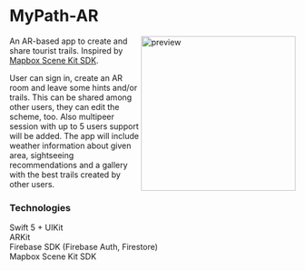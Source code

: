 # MyPath-AR
<img alt="preview" src="./Readme/img/preview.png" width="272" align="right" />

An AR-based app to create and share tourist trails. 
Inspired by [Mapbox Scene Kit SDK](https://github.com/mapbox/mapbox-scenekit).

User can sign in, create an AR room and leave some hints and/or trails. This can be shared among other users, they can edit the scheme, too.
Also multipeer session with up to 5 users support will be added. The app will include weather information about given area, 
sightseeing recommendations and a gallery with the best trails created by other users.

### Technologies
Swift 5 + UIKit  
ARKit  
Firebase SDK (Firebase Auth, Firestore)  
Mapbox Scene Kit SDK  
